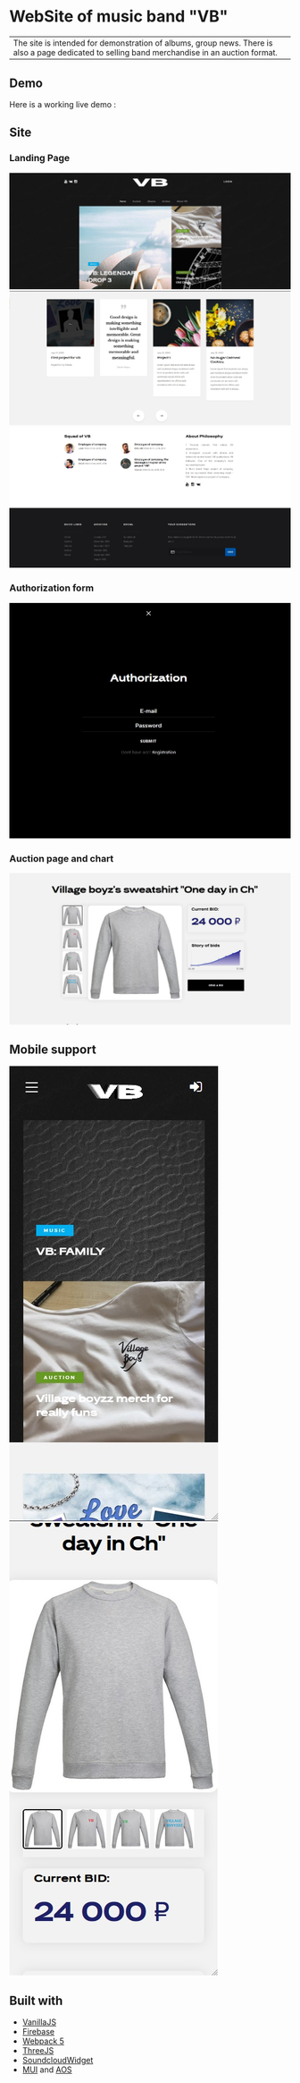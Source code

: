 # WebSite of music band "VB"
<table>
<tr>
<td>
  The site is intended for demonstration of albums, group news. There is also a page dedicated to selling band merchandise in an auction format.
</td>
</tr>
</table>


## Demo
Here is a working live demo : 

## Site

### Landing Page
![](https://github.com/babyobmyway/firstprojectofcompanyvb/blob/ae15ede9517c9d3edd53abf94912e4c5e157c533/src/assets/images/demo-1.jpg)
![](https://github.com/babyobmyway/firstprojectofcompanyvb/blob/ae15ede9517c9d3edd53abf94912e4c5e157c533/src/assets/images/demo-2.jpg)
![](https://github.com/babyobmyway/firstprojectofcompanyvb/blob/ae15ede9517c9d3edd53abf94912e4c5e157c533/src/assets/images/demo-3.jpg)


### Authorization form
![](https://github.com/babyobmyway/firstprojectofcompanyvb/blob/ae15ede9517c9d3edd53abf94912e4c5e157c533/src/assets/images/demo-5.jpg)

### Auction page and chart
![](https://github.com/babyobmyway/firstprojectofcompanyvb/blob/ae15ede9517c9d3edd53abf94912e4c5e157c533/src/assets/images/demo-4.jpg)



## Mobile support
![](https://github.com/babyobmyway/firstprojectofcompanyvb/blob/f5afe54900cae9c76d16d03ac2b8222aa40860ba/src/assets/images/mobiledemo-1.jpg)
![](https://github.com/babyobmyway/firstprojectofcompanyvb/blob/f5afe54900cae9c76d16d03ac2b8222aa40860ba/src/assets/images/mobiledemo-2.jpg)

## Built with 
- [VanillaJS](https://developer.mozilla.org/ru/docs/Web/JavaScript)
- [Firebase](http://firebase.google.com/)
- [Webpack 5](https://webpack.js.org/)
- [ThreeJS](https://threejs.org/)
- [SoundcloudWidget](https://developers.soundcloud.com/docs/api/html5-widget)
- [MUI](https://mui.com/) and [AOS](https://michalsnik.github.io/aos/)
